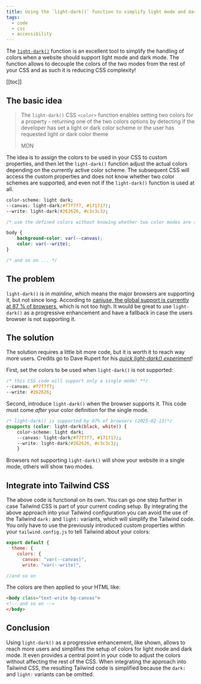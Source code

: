 ```yaml
---
title: Using the `light-dark()` function to simplify light mode and dark mode CSS
tags:
  - code
  - css
  - accessibility
---
```

The [`light-dark()`](https://developer.mozilla.org/en-US/docs/Web/CSS/color_value/light-dark) function is an excellent tool to simplify the handling of colors when a website should support light mode and dark mode. The function allows to decouple the colors of the two modes from the rest of your CSS and as such it is reducing CSS complexity! 

[[toc]]

## The basic idea

> The `light-dark()` CSS `<color>` function enables setting two colors for a property - returning one of the two colors options by detecting if the developer has set a light or dark color scheme or the user has requested light or dark color theme
> <footer>MDN</footer>

The idea is to assign the colors to be used in your CSS to custom properties, and then let the `light-dark()` function adjust the actual colors depending on the currently active color scheme. The subsequent CSS will access the custom properties and does not know whether two color schemes are supported, and even not if the `light-dark()` function is used at all.

```css
color-scheme: light dark; 
--canvas: light-dark(#f7f7f7, #171717); 
--write: light-dark(#262626, #c3c3c3);

/* use the defined colors without knowing whether two color modes are supported or not*/

body {
	background-color: var(--canvas);
	color: var(--write);
}

/* and so on ... */
```

## The problem

`light-dark()` is *in mainline*, which means the major browsers are supporting it, but not since long. According to [caniuse, the global support is currently at 87 % of browsers](https://caniuse.com/?search=light-dark), which is not too high. It would be great to use `light-dark()` as a progressive enhancement and have a fallback in case the users browser is not supporting it.

## The solution

The solution requires a little bit more code, but it is worth it to reach way more users. Credits go to Dave Rupert for his [<cite>quick light-dark() experiment<cite>](https://daverupert.com/2024/05/light-dark-experiment/)!

First, set the colors to be used when `light-dark()` is not supported:

```css
/* this CSS code will support only a single mode! **/
--canvas: #f7f7f7; 
--write: #262626;
```

Second, introduce `light-dark()` when the browser supports it. This code must come *after*  your color definition for the single mode.

```css
/* light-dark() is supported by 87% of browsers (2025-02-13)*/
@supports (color: light-dark(black, white)) {
    color-scheme: light dark;
    --canvas: light-dark(#f7f7f7, #171717);
    --write: light-dark(#262626, #c3c3c3);
    }
```

Browsers not supporting `light-dark()` will show your website in a single mode, others will show two modes. 

## Integrate into Tailwind CSS

The above code is functional on its own. You can go one step further in case Tailwind CSS is part of your current coding setup. By integrating the above approach into your Tailwind configuration you can avoid the use of the Tailwind `dark:` and `light:` variants, which will simplify the Tailwind code. You only have to use the previously introduced custom properties within your `tailwind.config.js` to tell Tailwind about your colors:

```js
export default {
  theme: {
    colors: {
      canvas: "var(--canvas)",
      write: "var(--write)",

//and so on
```

The colors are then applied to your HTML like:

```html
<body class="text-write bg-canvas">
<!-- and so on -->
</body>
```

## Conclusion

Using `light-dark()` as a progressive enhancement, like shown, allows to reach more users and simplifies the setup of colors for light mode and dark mode. It even provides a central point in your code to adjust the colors without affecting the rest of the CSS. When integrating the approach into Tailwind CSS, the resulting Tailwind code is simplified because the `dark:` and `light:` variants can be omitted.
